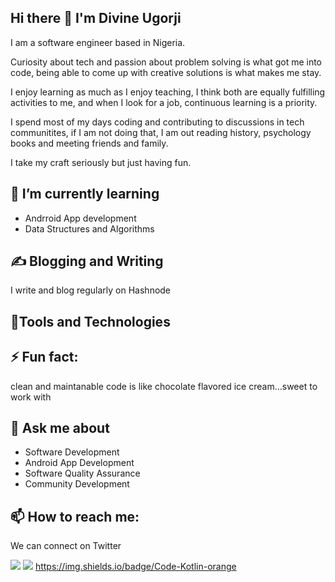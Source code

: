 ## Hi there 👋 I'm Divine Ugorji


I am a software engineer based in Nigeria.

Curiosity about tech and passion about problem solving is what got me into code, 
being able to come up with creative solutions is what makes me stay.

I enjoy learning as much as I enjoy teaching, I think both are equally fulfilling activities to me, 
and when I look for a job, continuous learning is a priority.

I spend most of my days coding and contributing to discussions in tech communitites, 
if I am not doing that, I am out reading history, psychology books and meeting friends and family.

I take my craft seriously but just having fun.

## 🌱 I’m currently learning
- Andrroid App development
- Data Structures and Algorithms

## ✍️ Blogging and Writing
I write and blog regularly on Hashnode

## 🔧Tools and Technologies


## ⚡ Fun fact: 
clean and maintanable code is like chocolate flavored ice cream...sweet to work with

## 💬 Ask me about
- Software Development
- Android App Development
- Software Quality Assurance
- Community Development

## 📫 How to reach me:
We can connect on Twitter

![](https://img.shields.io/badge/<OS>-<Linux>-informational?style=flat&logo=data:image/svg%2bxml;base64,<BASE64_DATA>)
![](https://img.shields.io/badge/<Code>-<Java>-informational?style=flat&logo=data:image/svg%2bxml;base64,<BASE64_DATA>)
https://img.shields.io/badge/Code-Kotlin-orange

<!--
**codesuperstarr/codesuperstarr** is a ✨ _special_ ✨ repository because its `README.md` (this file) appears on your GitHub profile.

Here are some ideas to get you started:
🔭 I’m currently working on


Android development, Algorithm and data structures
- 👯 I’m looking to collaborate on ...
Open Source projects
Android Apps 
- 🤔 I’m looking for help with ...


- 😄 Pronouns: ...
- 
-->
